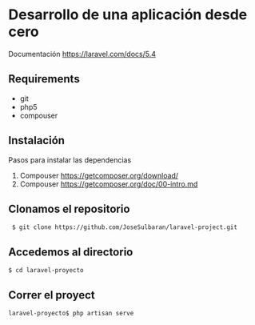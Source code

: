 # Desarrollo de una aplicación desde cero

Documentación https://laravel.com/docs/5.4

## Requirements

* git
* php5
* compouser

## Instalación

Pasos para instalar las dependencias

1. Compouser https://getcomposer.org/download/
2. Compouser https://getcomposer.org/doc/00-intro.md

## Clonamos el repositorio

```
 $ git clone https://github.com/JoseSulbaran/laravel-project.git
```

## Accedemos al directorio

```
$ cd laravel-proyecto
```

## Correr el proyect

```
laravel-proyecto$ php artisan serve
```




